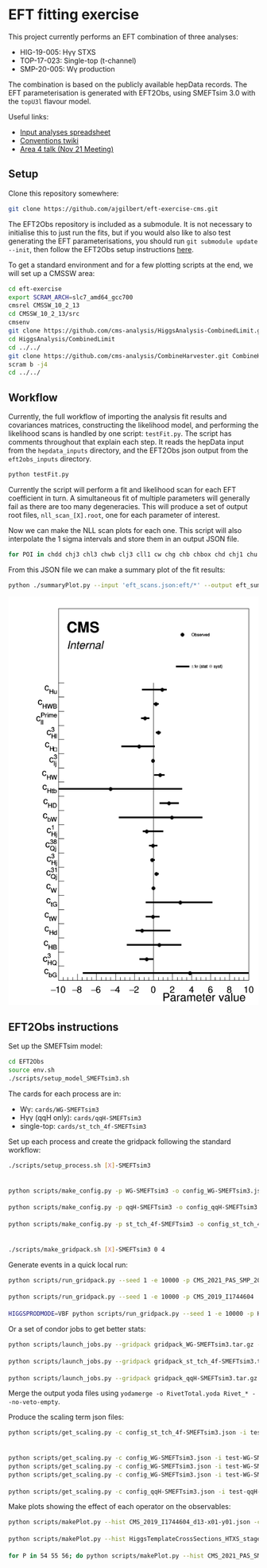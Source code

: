 # EFT fitting exercise

This project currently performs an EFT combination of three analyses:
 - HIG-19-005: Hγγ STXS
 - TOP-17-023: Single-top (t-channel)
 - SMP-20-005: Wγ production

The combination is based on the publicly available hepData records. The EFT parameterisation is generated with EFT2Obs, using SMEFTsim 3.0 with the `topU3l` flavour model.

Useful links:
 - [Input analyses spreadsheet](https://docs.google.com/spreadsheets/d/1lynhfS0xjqNpHQ-LBJ0xQK2xN5P3J8LWfHFUxutFZfs/edit#gid=0)
 - [Conventions twiki](https://twiki.cern.ch/twiki/bin/view/LHCPhysics/LHCEFTExpCombinationConventions)
 - [Area 4 talk (Nov 21 Meeting)](https://indico.cern.ch/event/1076709/contributions/4596408/subcontributions/357249/attachments/2350785/4009533/hmilder_lhceftcombi_v3.pdf)


## Setup

Clone this repository somewhere:

```sh
git clone https://github.com/ajgilbert/eft-exercise-cms.git
```

The EFT2Obs repository is included as a submodule. It is not necessary to initialise this to just run the fits, but if you would also like to also test generating the EFT parameterisations, you should run `git submodule update --init`, then follow the EFT2Obs setup instructions [here](https://github.com/ajgilbert/EFT2Obs#initial-setup).

To get a standard environment and for a few plotting scripts at the end, we will set up a CMSSW area:
```sh
cd eft-exercise
export SCRAM_ARCH=slc7_amd64_gcc700
cmsrel CMSSW_10_2_13
cd CMSSW_10_2_13/src
cmsenv
git clone https://github.com/cms-analysis/HiggsAnalysis-CombinedLimit.git HiggsAnalysis/CombinedLimit
cd HiggsAnalysis/CombinedLimit
cd ../../
git clone https://github.com/cms-analysis/CombineHarvester.git CombineHarvester
scram b -j4
cd ../../
```

## Workflow

Currently, the full workflow of importing the analysis fit results and covariances matrices, constructing the likelihood model, and performing the likelihood scans is handled by one script: `testFit.py`. The script has comments throughout that explain each step. It reads the hepData input from the `hepdata_inputs` directory, and the EFT2Obs json output from the `eft2obs_inputs` directory.

```sh
python testFit.py
```

Currently the script will perform a fit and likelihood scan for each EFT coefficient in turn. A simultaneous fit of multiple parameters will generally fail as there are too many degeneracies.
This will produce a set of output root files, `nll_scan_[X].root`, one for each parameter of interest.

Now we can make the NLL scan plots for each one. This script will also interpolate the 1 sigma intervals and store them in an output JSON file.

```sh
for POI in chdd chj3 chl3 chwb clj3 cll1 cw chg chb chbox chd chj1 chu chw cbgre cbwre chq3 chtbre cqj31 cqj38 ctgre ctwre ; do python ./plot1DScan.py -m scan_${POI}.root --POI ${POI} --translate translate_root_SMEFTsim3.json --model eft --output nll_scan_${POI} --json eft_scans.json --no-input-label --chop 10; done
```

From this JSON file we can make a summary plot of the fit results:

```sh
python ./summaryPlot.py --input 'eft_scans.json:eft/*' --output eft_summary --vlines 0:LineWidth=1 --show-bars Error --legend Error --x-range=-10,10 --translate translate_root_SMEFTsim3.json --subline '' --frame-frac 0.80 --height 1000
```
![EFT summary plot](./eft_summary.png)


## EFT2Obs instructions

Set up the SMEFTsim model:
```sh
cd EFT2Obs
source env.sh
./scripts/setup_model_SMEFTsim3.sh
```

The cards for each process are in:
- Wγ: `cards/WG-SMEFTsim3`
- Hγγ (qqH only): `cards/qqH-SMEFTsim3`
- single-top: `cards/st_tch_4f-SMEFTsim3`

Set up each process and create the gridpack following the standard workflow:

```sh
./scripts/setup_process.sh [X]-SMEFTsim3


python scripts/make_config.py -p WG-SMEFTsim3 -o config_WG-SMEFTsim3.json --pars SMEFT:5,28,104,9,109,107,2 --def-val 0.01 --def-sm 0.0 --def-gen 0.0

python scripts/make_config.py -p qqH-SMEFTsim3 -o config_qqH-SMEFTsim3.json --pars SMEFT:8,4,32,5,26,28,104,30,7,9,107 --def-val 0.01 --def-sm 0.0 --def-gen 0.0

python scripts/make_config.py -p st_tch_4f-SMEFTsim3 -o config_st_tch_4f-SMEFTsim3.json --pars SMEFT:21,23,28,104,29,35,107,42,43,15,17 --def-val 0.01 --def-sm 0.0 --def-gen 0.0


./scripts/make_gridpack.sh [X]-SMEFTsim3 0 4
```




Generate events in a quick local run:
```sh
python scripts/run_gridpack.py --seed 1 -e 10000 -p CMS_2021_PAS_SMP_20_005 --gridpack gridpack_WG-SMEFTsim3.tar.gz -o localtest-WG-SMEFTsim3

python scripts/run_gridpack.py --seed 1 -e 10000 -p CMS_2019_I1744604  --gridpack gridpack_st_tch_4f-SMEFTsim3.tar.gz -o localtest-st_tch_4f-SMEFTsim3

HIGGSPRODMODE=VBF python scripts/run_gridpack.py --seed 1 -e 10000 -p HiggsTemplateCrossSections  --gridpack gridpack_qqH-SMEFTsim3.tar.gz -o localtest-qqH-SMEFTsim3
```

Or a set of condor jobs to get better stats:
```sh
python scripts/launch_jobs.py --gridpack gridpack_WG-SMEFTsim3.tar.gz -j 50 -s 1 -e 20000 -p CMS_2021_PAS_SMP_20_005 -o test-WG-SMEFTsim3 --sub-opts '+MaxRuntime = 14400\nrequirements = (OpSysAndVer =?= "CentOS7")' --task-name test-WG-SMEFTsim3 --dir jobs --job-mode condor

python scripts/launch_jobs.py --gridpack gridpack_st_tch_4f-SMEFTsim3.tar.gz -j 50 -s 1 -e 20000 -p CMS_2019_I1744604 -o test-st_tch_4f-SMEFTsim3 --sub-opts '+MaxRuntime = 14400\nrequirements = (OpSysAndVer =?= "CentOS7")' --task-name test-st_tch_4f-SMEFTsim3 --dir jobs --job-mode condor

python scripts/launch_jobs.py --gridpack gridpack_qqH-SMEFTsim3.tar.gz -j 50 -s 1 -e 20000 -p HiggsTemplateCrossSections -o test-qqH-SMEFTsim3 --sub-opts '+MaxRuntime = 14400\nrequirements = (OpSysAndVer =?= "CentOS7")' --task-name test-qqH-SMEFTsim3 --dir jobs --job-mode condor --env "HIGGSPRODMODE=VBF"
```

Merge the output yoda files using `yodamerge -o RivetTotal.yoda Rivet_* --no-veto-empty`.

Produce the scaling term json files:
```sh
python scripts/get_scaling.py -c config_st_tch_4f-SMEFTsim3.json -i test-st_tch_4f-SMEFTsim3/RivetTotal.yoda --hist "/CMS_2019_I1744604/d13-x01-y01" --bin-labels eft_exercise_bin_labels.json


python scripts/get_scaling.py -c config_WG-SMEFTsim3.json -i test-WG-SMEFTsim3/RivetTotal.yoda --hist "/CMS_2021_PAS_SMP_20_005/d54-x01-y01" --bin-labels eft_exercise_bin_labels.json
python scripts/get_scaling.py -c config_WG-SMEFTsim3.json -i test-WG-SMEFTsim3/RivetTotal.yoda --hist "/CMS_2021_PAS_SMP_20_005/d55-x01-y01" --bin-labels eft_exercise_bin_labels.json
python scripts/get_scaling.py -c config_WG-SMEFTsim3.json -i test-WG-SMEFTsim3/RivetTotal.yoda --hist "/CMS_2021_PAS_SMP_20_005/d56-x01-y01" --bin-labels eft_exercise_bin_labels.json

python scripts/get_scaling.py -c config_qqH-SMEFTsim3.json -i test-qqH-SMEFTsim3/RivetTotal.yoda --hist "/HiggsTemplateCrossSections/HTXS_stage1_2_pTjet30" --bin-labels eft_exercise_bin_labels.json --rebin 18,19,20,21,22,23,24,25,26,27,28,29
```

Make plots showing the effect of each operator on the observables:

```sh
python scripts/makePlot.py --hist CMS_2019_I1744604_d13-x01-y01.json -c config_st_tch_4f-SMEFTsim3.json --x-title 'top quark p_{T} (GeV)' --show-unc --draw chj3=1.0:4 chl3=1.0:6 cll1=2.5:9 --ratio 0.5,1.5 --translate resources/translate_root_SMEFTsim3.json

python scripts/makePlot.py --hist HiggsTemplateCrossSections_HTXS_stage1_2_pTjet30.json -c config_qqH-SMEFTsim3.json --x-title 'STXS bin' --show-unc --draw chj3=1.0:4 chl3=1.0:6 cll1=2.5:9 --ratio 0.5,1.5 --translate resources/translate_root_SMEFTsim3.json

for P in 54 55 56; do python scripts/makePlot.py --hist CMS_2021_PAS_SMP_20_005_d${P}-x01-y01.json -c config_WG-SMEFTsim3.json --x-title 'Photon p_{T} GeV' --show-unc --draw chj3=1.0:4 chl3=1.0:6 cll1=2.5:9 --ratio 0.5,1.5 --translate resources/translate_root_SMEFTsim3.json; done
```
